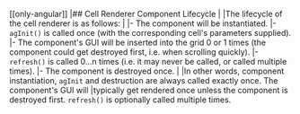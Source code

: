 [[only-angular]]
|## Cell Renderer Component Lifecycle
|
|The lifecycle of the cell renderer is as follows:
|
|- The component will be instantiated.
|- `agInit()` is called once (with the corresponding cell's parameters supplied).
|- The component's GUI will be inserted into the grid 0 or 1 times (the component could get destroyed first, i.e. when scrolling quickly).
|- `refresh()` is called 0...n times (i.e. it may never be called, or called multiple times).
|- The component is destroyed once.
|
|In other words, component instantiation, `agInit` and destruction are always called exactly once. The component's GUI will 
|typically get rendered once unless the component is destroyed first. `refresh()` is optionally called multiple times.
